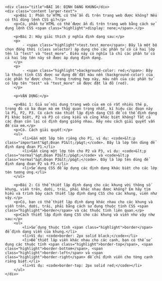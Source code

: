 
<html lang="vi">
<head>
    <meta charset="UTF-8">
    <meta name="viewport" content="width=device-width, initial-scale=1.0">
    
    <div class="title">BÀI 16: ĐỊNH DẠNG KHUNG</div>
    <div class="content larger-text">
        <p>Bài 1: Phần tử HTML có thể ẩn đi trên trang web được không? Nếu có thì dùng lệnh CSS gì?</p>
        <p>Có, phần tử HTML có thể được ẩn đi trên trang web bằng cách sử dụng lệnh CSS <span class="highlight">display: none;</span>.</p>

        <p>Bài 2: Hãy giải thích ý nghĩa định dạng sau:</p>
        <p>
            - <span class="highlight">test.test_more</span>: Đây là một bộ chọn đồng thời (class selector) áp dụng cho các phần tử có cả hai lớp tên là "test" và "test_more". Điều này có nghĩa là chỉ các phần tử có cả hai lớp tên này sẽ được áp dụng định dạng.
        </p>
        <p>
            - <span class="highlight">background-color: red;</span>: Đây là thuộc tính CSS được sử dụng để đặt màu nền (background-color) của các phần tử được chọn. Trong trường hợp này, màu nền của các phần tử có lớp tên "test" và "test_more" sẽ được đặt là đỏ (red).
        </p>

        <p>VẬN DỤNG:</p>

        <p>Bài 1: Giả sử nội dung trang web của em có rất nhiều thẻ p, trong đó có ba đoạn mà em thấy quan trọng nhất, kí hiệu các đoạn này là P1, P2, P3. Có cách nào thiết lập định dạng CSS để có thể định dạng P1 khác biệt, P2 và P3 có cùng kiểu và cũng khác biệt không? Tất cả các đoạn còn lại có định dạng giống nhau. Hãy nêu cách giải quyết vấn đề của em.</p>
        <p>Có. Cách giải quyết:</p>
        <ul>
            <li>Gắn một lớp tên riêng cho P1, ví dụ: <code>&lt;p class="important"&gt;Đoạn P1&lt;/p&gt;</code>. Đây là lớp tên dùng để định dạng đoạn P1.</li>
            <li>Gắn cùng một lớp tên cho P2 và P3, ví dụ: <code>&lt;p class="normal"&gt;Đoạn P2&lt;/p&gt;</code> và <code>&lt;p class="normal"&gt;Đoạn P3&lt;/p&gt;</code>. Đây là lớp tên dùng để định dạng đoạn P2 và P3.</li>
            <li>Sử dụng CSS để áp dụng các định dạng khác biệt cho các lớp tên tương ứng.</li>
        </ul>

        <p>Bài 2: Có thể thiết lập định dạng cho các khung với thông số khung, viền trên, dưới, trái, phải khác nhau được không? Em hãy tìm hiểu và trình bày cách thiết lập định dạng CSS cho các khung, viền như vậy.</p>
        <p>Có, bạn có thể thiết lập định dạng khác nhau cho các khung và viền trên, dưới, trái, phải bằng cách sử dụng thuộc tính CSS <span class="highlight">border</span> và các thuộc tính liên quan.</p>
        <p>Cách thiết lập định dạng CSS cho các khung và viền như vậy như sau:</p>
        <ul>
            <li>Sử dụng thuộc tính <span class="highlight">border</span> để định dạng viền của khung.</li>
            <li>Ví dụ: <code>border: 2px solid black;</code></li>
            <li>Để thiết lập viền khác nhau cho các cạnh, bạn có thể sử dụng các thuộc tính <span class="highlight">border-top</span>, <span class="highlight">border-bottom</span>, <span class="highlight">border-left</span> và <span class="highlight">border-right</span> để chỉ định viền cho từng cạnh riêng biệt.</li>
            <li>Ví dụ: <code>border-top: 2px solid red;</code></li>
        </ul>
    </div>
</body>
</html>

